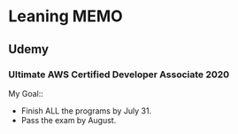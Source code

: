 # Leaning MEMO

## Udemy

### Ultimate AWS Certified Developer Associate 2020

My Goal::
- Finish ALL the programs by July 31.
- Pass the exam by August.


